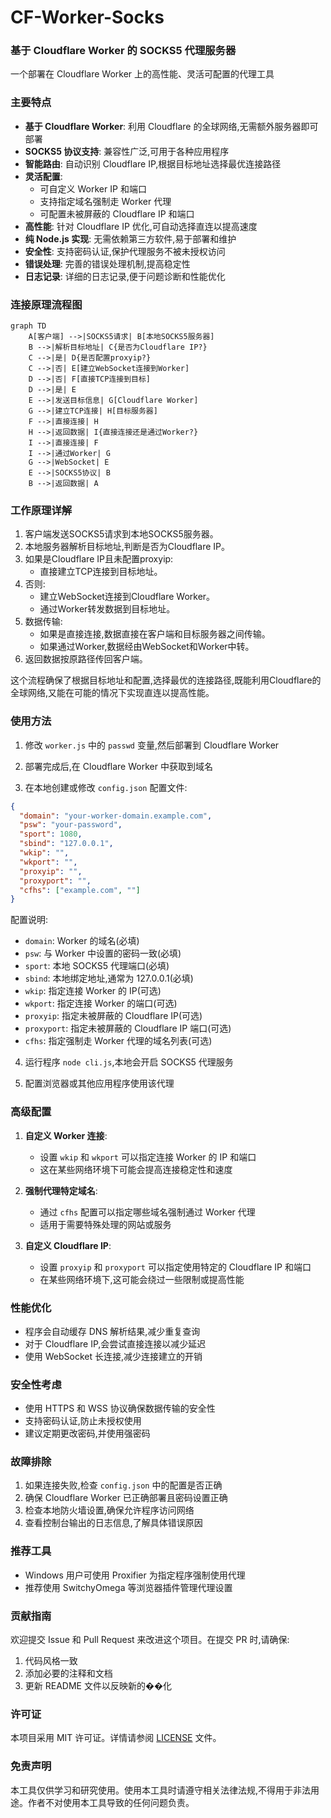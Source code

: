 # CF-Worker-Socks

### 基于 Cloudflare Worker 的 SOCKS5 代理服务器

一个部署在 Cloudflare Worker 上的高性能、灵活可配置的代理工具

### 主要特点

- **基于 Cloudflare Worker**: 利用 Cloudflare 的全球网络,无需额外服务器即可部署
- **SOCKS5 协议支持**: 兼容性广泛,可用于各种应用程序
- **智能路由**: 自动识别 Cloudflare IP,根据目标地址选择最优连接路径
- **灵活配置**:
  - 可自定义 Worker IP 和端口
  - 支持指定域名强制走 Worker 代理
  - 可配置未被屏蔽的 Cloudflare IP 和端口
- **高性能**: 针对 Cloudflare IP 优化,可自动选择直连以提高速度
- **纯 Node.js 实现**: 无需依赖第三方软件,易于部署和维护
- **安全性**: 支持密码认证,保护代理服务不被未授权访问
- **错误处理**: 完善的错误处理机制,提高稳定性
- **日志记录**: 详细的日志记录,便于问题诊断和性能优化

### 连接原理流程图

```mermaid
graph TD
    A[客户端] -->|SOCKS5请求| B[本地SOCKS5服务器]
    B -->|解析目标地址| C{是否为Cloudflare IP?}
    C -->|是| D{是否配置proxyip?}
    C -->|否| E[建立WebSocket连接到Worker]
    D -->|否| F[直接TCP连接到目标]
    D -->|是| E
    E -->|发送目标信息| G[Cloudflare Worker]
    G -->|建立TCP连接| H[目标服务器]
    F -->|直接连接| H
    H -->|返回数据| I{直接连接还是通过Worker?}
    I -->|直接连接| F
    I -->|通过Worker| G
    G -->|WebSocket| E
    E -->|SOCKS5协议| B
    B -->|返回数据| A
```

### 工作原理详解

1. 客户端发送SOCKS5请求到本地SOCKS5服务器。
2. 本地服务器解析目标地址,判断是否为Cloudflare IP。
3. 如果是Cloudflare IP且未配置proxyip:
   - 直接建立TCP连接到目标地址。
4. 否则:
   - 建立WebSocket连接到Cloudflare Worker。
   - 通过Worker转发数据到目标地址。
5. 数据传输:
   - 如果是直接连接,数据直接在客户端和目标服务器之间传输。
   - 如果通过Worker,数据经由WebSocket和Worker中转。
6. 返回数据按原路径传回客户端。

这个流程确保了根据目标地址和配置,选择最优的连接路径,既能利用Cloudflare的全球网络,又能在可能的情况下实现直连以提高性能。

### 使用方法

1. 修改 `worker.js` 中的 `passwd` 变量,然后部署到 Cloudflare Worker

2. 部署完成后,在 Cloudflare Worker 中获取到域名

3. 在本地创建或修改 `config.json` 配置文件:

```json
{
  "domain": "your-worker-domain.example.com",
  "psw": "your-password",
  "sport": 1080,
  "sbind": "127.0.0.1",
  "wkip": "",
  "wkport": "",
  "proxyip": "",
  "proxyport": "",
  "cfhs": ["example.com", ""]
}
```

配置说明:
- `domain`: Worker 的域名(必填)
- `psw`: 与 Worker 中设置的密码一致(必填)
- `sport`: 本地 SOCKS5 代理端口(必填)
- `sbind`: 本地绑定地址,通常为 127.0.0.1(必填)
- `wkip`: 指定连接 Worker 的 IP(可选)
- `wkport`: 指定连接 Worker 的端口(可选)
- `proxyip`: 指定未被屏蔽的 Cloudflare IP(可选)
- `proxyport`: 指定未被屏蔽的 Cloudflare IP 端口(可选)
- `cfhs`: 指定强制走 Worker 代理的域名列表(可选)

4. 运行程序 `node cli.js`,本地会开启 SOCKS5 代理服务

5. 配置浏览器或其他应用程序使用该代理

### 高级配置

1. **自定义 Worker 连接**:
   - 设置 `wkip` 和 `wkport` 可以指定连接 Worker 的 IP 和端口
   - 这在某些网络环境下可能会提高连接稳定性和速度

2. **强制代理特定域名**:
   - 通过 `cfhs` 配置可以指定哪些域名强制通过 Worker 代理
   - 适用于需要特殊处理的网站或服务

3. **自定义 Cloudflare IP**:
   - 设置 `proxyip` 和 `proxyport` 可以指定使用特定的 Cloudflare IP 和端口
   - 在某些网络环境下,这可能会绕过一些限制或提高性能

### 性能优化

- 程序会自动缓存 DNS 解析结果,减少重复查询
- 对于 Cloudflare IP,会尝试直接连接以减少延迟
- 使用 WebSocket 长连接,减少连接建立的开销

### 安全性考虑

- 使用 HTTPS 和 WSS 协议确保数据传输的安全性
- 支持密码认证,防止未授权使用
- 建议定期更改密码,并使用强密码

### 故障排除

1. 如果连接失败,检查 `config.json` 中的配置是否正确
2. 确保 Cloudflare Worker 已正确部署且密码设置正确
3. 检查本地防火墙设置,确保允许程序访问网络
4. 查看控制台输出的日志信息,了解具体错误原因

### 推荐工具

- Windows 用户可使用 Proxifier 为指定程序强制使用代理
- 推荐使用 SwitchyOmega 等浏览器插件管理代理设置

### 贡献指南

欢迎提交 Issue 和 Pull Request 来改进这个项目。在提交 PR 时,请确保:

1. 代码风格一致
2. 添加必要的注释和文档
3. 更新 README 文件以反映新的��化

### 许可证

本项目采用 MIT 许可证。详情请参阅 [LICENSE](LICENSE) 文件。

### 免责声明

本工具仅供学习和研究使用。使用本工具时请遵守相关法律法规,不得用于非法用途。作者不对使用本工具导致的任何问题负责。
